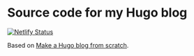 # Source code for my Hugo blog


[![Netlify Status](https://api.netlify.com/api/v1/badges/4d037972-0e14-4840-8844-bb1917d2052c/deploy-status)](https://app.netlify.com/sites/eloquent-williams-ee2061/deploys)

Based on [Make a Hugo blog from scratch](https://zwbetz.com/make-a-hugo-blog-from-scratch/).

